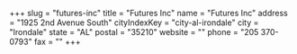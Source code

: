 +++
slug = "futures-inc"
title = "Futures Inc"
name = "Futures Inc"
address = "1925 2nd Avenue South"
cityIndexKey = "city-al-irondale"
city = "Irondale"
state = "AL"
postal = "35210"
website = ""
phone = "205 370-0793"
fax = ""
+++
